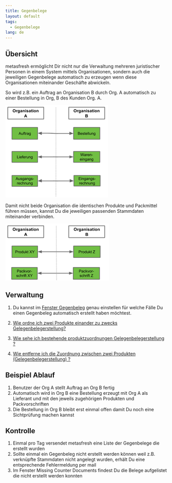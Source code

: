 ```yaml
---
title: Gegenbelege
layout: default
tags:
  - Gegenbelege  
lang: de
---
```

## Übersicht

metasfresh ermöglicht Dir nicht nur die Verwaltung mehreren juristischer Personen in einem System mittels Organisationen, sondern auch die jeweiligen Gegenbelege automatisch zu erzeugen wenn diese Organisationen miteinander Geschäfte abwickeln.

So wird z.B. ein Auftrag an Organisation B durch Org. A automatisch zu einer Bestellung in Org, B des Kunden Org. A. 


![Gegenbelege](../images/de_Gegenbelege.png)


Damit nicht beide Organisation die identischen Produkte und Packmittel führen müssen, kannst Du die jeweiligen passenden Stammdaten miteinander verbinden.

![Gegenbelege Stammdaten](../images/de_Gegenbelege_Stammdaten.png) 


## Verwaltung

1. Du kannst im [Fenster Gegenbeleg](Wie_finde_und_öffne_ich_ein_Fenster) genau einstellen für welche Fälle Du einen Gegenbeleg automatisch erstellt haben möchtest. 

1. [Wie ordne ich zwei Produkte einander zu zwecks Gelegenbelegerstellung?](Wie_ordne_ich_zwei_Produkte_einander_zu_zwecks_Gelegenbelegerstellung)
1. [Wie sehe ich bestehende produktzuordnungen Gelegenbelegerstellung ?](Wie_sehe_ich_bestehende_produktzuordnungen_Gelegenbelegerstellung)
1. [Wie entferne ich die Zuordnung zwischen zwei Produkten (Gelegenbelegerstellung) ?](Wie_entferne_ich_die_Zuordnung_zwischen_zwei_Produkten_Gelegenbelegerstellung)

## Beispiel Ablauf

1. Benutzer der Org A stellt Auftrag an Org B fertig
2. Automatisch wird in Org B eine Bestellung erzeugt mit Org A als Lieferant und mit den jeweils zugehörigen Produkten und Packvorschriften 
3. Die Bestellung in Org B bleibt erst einmal offen damit Du noch eine Sichtprüfung machen kannst

## Kontrolle

1. Einmal pro Tag versendet metasfresh eine Liste der Gegenbelege die erstellt wurden
1. Sollte einmal ein Gegenbeleg nicht erstellt werden können weil z.B. verknüpfte Stammdaten nicht angelegt wurden, erhält Du eine entsprechende Fehlermeldung per mail
1. Im Fenster Missing Counter Documents findest Du die Belege aufgelistet die nicht erstellt werden konnten 






